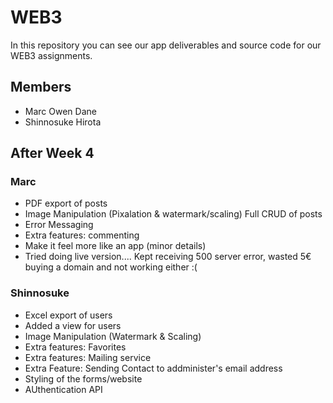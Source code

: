 # WEB3

In this repository you can see our app deliverables and source code for our WEB3 assignments.

## Members
* Marc Owen Dane
* Shinnosuke Hirota

## After Week 4
### Marc
* PDF export of posts
* Image Manipulation (Pixalation & watermark/scaling) Full CRUD of posts
* Error Messaging 
* Extra features: commenting
* Make it feel more like an app (minor details)
* Tried doing live version.... Kept receiving 500 server error, wasted 5€ buying a domain and not working either :(


### Shinnosuke
* Excel export of users
* Added a view for users
* Image Manipulation (Watermark & Scaling)
* Extra features: Favorites
* Extra features: Mailing service
* Extra Feature: Sending Contact to addminister's email address
* Styling of the forms/website
* AUthentication API 




